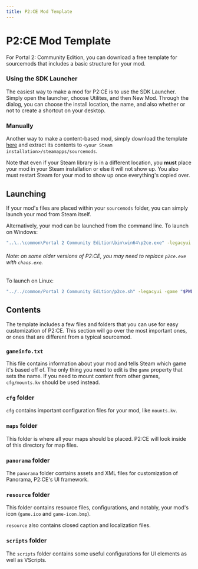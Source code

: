 ```yaml
---
title: P2:CE Mod Template
---
```


# P2:CE Mod Template
For Portal 2: Community Edition, you can download a free template for sourcemods that includes a basic structure for your mod.

### Using the SDK Launcher
The easiest way to make a mod for P2:CE is to use the SDK Launcher.
Simply open the launcher, choose Utilites, and then New Mod. Through the dialog, you can choose the install location, the name, and also whether or not to create a shortcut on your desktop.

### Manually
Another way to make a content-based mod, simply download the template [here](https://github.com/StrataSource/p2ce-mod-template) and extract its contents to `<your Steam installation>/steamapps/sourcemods`.

Note that even if your Steam library is in a different location, you **must** place your mod in your Steam installation or else it will not show up. You also must restart Steam for your mod to show up once everything's copied over.

## Launching
If your mod's files are placed within your `sourcemods` folder, you can simply launch your mod from Steam itself.

Alternatively, your mod can be launched from the command line.
To launch on Windows: 
```sh
"..\..\common\Portal 2 Community Edition\bin\win64\p2ce.exe" -legacyui -game "%cd%"
```
###### Note: on some older versions of P2:CE, you may need to replace `p2ce.exe` with `chaos.exe`.

To launch on Linux:
```sh
"../../common/Portal 2 Community Edition/p2ce.sh" -legacyui -game "$PWD"
```

## Contents
The template includes a few files and folders that you can use for easy customization of P2:CE. This section will go over the most important ones, or ones that are different from a typical sourcemod.

### `gameinfo.txt`
This file contains information about your mod and tells Steam which game it's based off of. The only thing you need to edit is the `game` property that sets the name. If you need to mount content from other games, `cfg/mounts.kv` should be used instead. 

### `cfg` folder
`cfg` contains important configuration files for your mod, like `mounts.kv`.

### `maps` folder
This folder is where all your maps should be placed. P2:CE will look inside of this directory for map files.

### `panorama` folder
The `panorama` folder contains assets and XML files for customization of Panorama, P2:CE's UI framework.

### `resource` folder
This folder contains resource files, configurations, and notably, your mod's icon (`game.ico` and `game-icon.bmp`).

`resource` also contains closed caption and localization files.

### `scripts` folder
The `scripts` folder contains some useful configurations for UI elements as well as VScripts.
